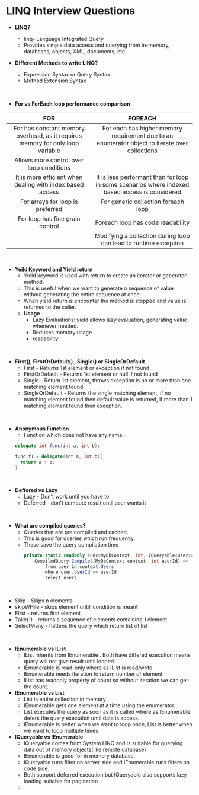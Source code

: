 # LINQ Interview Questions

* **LINQ?**
  * linq- Language Integrated Query
  * Provides simple data access and querying from in-memory, databases, objects, XML, documents, etc.

* **Different Methods to write LINQ?**
  * Expression Syntax or Query Syntax
  * Method Extension Syntax 
<br/>

* **For vs ForEach loop performance comparison**
  
| FOR | FOREACH |
| :---: | :---: |
| For has constant memory overhead, as it requires memory for only loop variable | For each has higher memory requirement due to an enumerator object to iterate over collections | 
| Allows more control over loop conditions | | 
| It is more efficient when dealing with index based access | It is less performant than for loop in some scenarios where indexed based access is considered | 
| For arrays for loop is preferred | For generic collection foreach loop | 
| For loop has fine grain control | Foreach loop has code readability | 
|  | Modifying a collection during loop can lead to runtime exception |
<br/>

* **Yeild Keyword and Yield return**
  * Yield keyword is used with return to create an iterator or generator method. 
  * This is useful when we want to generate a sequence of value without generating the entire sequence at once. 
  * When yield return is encounter the method is stopped and value is returned to the caller.
  * **Usage**
    * Lazy Evaluations: yield allows lazy evaluation, generating value whenever needed. 
    * Reduces memory usage
    * readability 
<br/>

* **First(), FirstOrDefault() , Single() or SingleOrDefault**
  * First - Returns 1st element or exception if not found
  * FirstOrDefault - Returns 1st element or null if not found
  * Single - Return 1st element, throws exception is no or more than one matching element found
  * SingleOrDefault - Returns the single matching element, if no matching element found then default value is returned, if more than 1 matching element found then exception.
<br/>

* **Anonymous Function**
  * Function which does not have any name. 
  ```csharp
  delegate int func(int a, int b);

  func f1 = delegate(int a, int b){
    return a + b;
  }
  ```
<br/>

* **Deffered vs Lazy**
  * Lazy - Don't work until you have to 
  * Deferred - don't compute result until user wants it
<br/>

* **What are compiled queries?**
  * Queries that are pre compiled and cached. 
  * This is good for queries which run frequently. 
  * These save the query compilation time
    ```csharp
    private static readonly Func<MyDbContext, int, IQueryable<User>> compiledQuery =
        CompiledQuery.Compile((MyDbContext context, int userId) =>
            from user in context.Users
            where user.UserId == userId
            select user);
    ```
<br/>

* Skip - Skips n elements
* skipWHile - skips element untill condition is meant
* First - returns first element
* Take(1) - returns a sequence of elements containing 1 element
* SelectMany - flattens the query which return list of list

<br/>

* **IEnumerable vs IList**
  * IList inherits from IEnumerable . Both have differed execution means query will not give result until looped.
  * IEnumerable is read-only where as IList is read/write
  * IEnumerable needs iteration to return number of element
  * IList has readonly property of count so without iteration we can get the count. 
* **IEnumerable vs List**
  * List is entire collection in memory
  * IEnumerable gets one element at a time using the enumerator. 
  * List executes the query as soon as it is called where as IEnumerable defers the query execution until data is access.
  * IEnumerable is better when we want to loop once, List is better when we want to loop multiple times
* **IQueryable vs IEnumerable**
  * IQueryable comes from System.LINQ and is suitable for querying data out of memory objects(like remote database)
  * IEnumerable is good for in memory database.
  * IQueryable runs filter on server side and IEnumerable runs filters on code side.
  * Both support deferred execution but IQueryable also supports lazy loading suitable for pagination
  * 